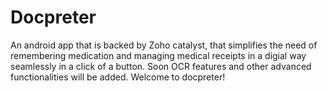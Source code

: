 # Docpreter
An android app that is backed by Zoho catalyst, that simplifies the need of remembering medication and managing medical receipts in a 
digial way seamlessly in a click of a button. Soon OCR features and other advanced functionalities will be added. Welcome to docpreter!
